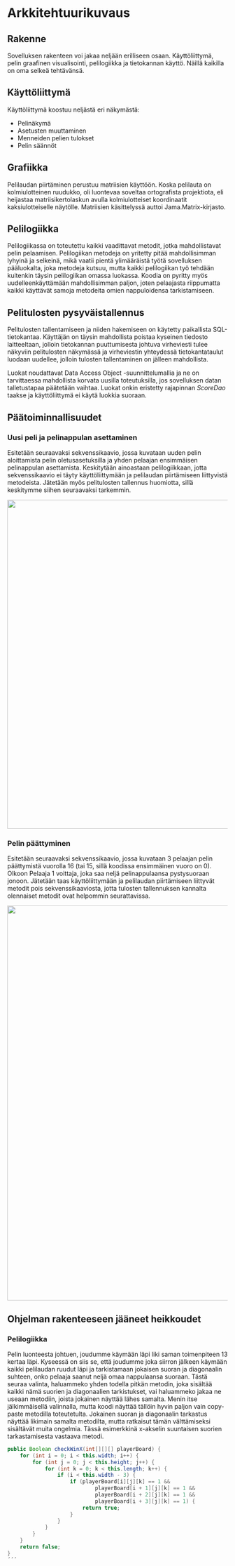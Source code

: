 # Arkkitehtuurikuvaus

## Rakenne

Sovelluksen rakenteen voi jakaa neljään erilliseen osaan. Käyttöliittymä, pelin graafinen visualisointi, pelilogiikka ja tietokannan käyttö. Näillä kaikilla on oma selkeä tehtävänsä.

## Käyttöliittymä

Käyttöliittymä koostuu neljästä eri näkymästä:
- Pelinäkymä
- Asetusten muuttaminen
- Menneiden pelien tulokset
- Pelin säännöt

## Grafiikka

Pelilaudan piirtäminen perustuu matriisien käyttöön. Koska pelilauta on kolmiulotteinen ruudukko, oli luontevaa soveltaa ortografista projektiota, eli heijastaa matriisikertolaskun avulla kolmiulotteiset koordinaatit kaksiulotteiselle näytölle. Matriisien käsittelyssä auttoi Jama.Matrix-kirjasto.

## Pelilogiikka

Pelilogiikassa on toteutettu kaikki vaadittavat metodit, jotka mahdollistavat pelin pelaamisen. Pelilogiikan metodeja on yritetty pitää mahdollisimman lyhyinä ja selkeinä, mikä vaatii pientä ylimääräistä työtä sovelluksen pääluokalta, joka metodeja kutsuu, mutta kaikki pelilogiikan työ tehdään kuitenkin täysin pelilogiikan omassa luokassa. Koodia on pyritty myös uudelleenkäyttämään mahdollisimman paljon, joten pelaajasta riippumatta kaikki käyttävät samoja metodeita omien nappuloidensa tarkistamiseen.

## Pelitulosten pysyväistallennus

Pelitulosten tallentamiseen ja niiden hakemiseen on käytetty paikallista SQL-tietokantaa. Käyttäjän on täysin mahdollista poistaa kyseinen tiedosto laitteeltaan, jolloin tietokannan puuttumisesta johtuva virheviesti tulee näkyviin pelitulosten näkymässä ja virheviestin yhteydessä tietokantataulut luodaan uudellee, jolloin tulosten tallentaminen on jälleen mahdollista.

Luokat noudattavat Data Access Object -suunnittelumallia ja ne on tarvittaessa mahdollista korvata uusilla toteutuksilla, jos sovelluksen datan talletustapaa päätetään vaihtaa. Luokat onkin eristetty rajapinnan _ScoreDao_ taakse ja käyttöliittymä ei käytä luokkia suoraan.

## Päätoiminnallisuudet

### Uusi peli ja pelinappulan asettaminen

Esitetään seuraavaksi sekvenssikaavio, jossa kuvataan uuden pelin aloittamista pelin oletusasetuksilla ja yhden pelaajan ensimmäisen pelinappulan asettamista. Keskitytään ainoastaan pelilogiikkaan, jotta sekvenssikaavio ei täyty käyttöliittymään ja pelilaudan piirtämiseen liittyvistä metodeista. Jätetään myös pelitulosten tallennus huomiotta, sillä keskitymme siihen seuraavaksi tarkemmin.

<img src="https://raw.githubusercontent.com/pyigyli/ot-harjoitustyo/master/harjoitustyo/ConnectFour3D/dokumentaatio/kuvat/uusi_peli_sekvenssikaavio.png" width="750">

### Pelin päättyminen

Esitetään seuraavaksi sekvenssikaavio, jossa kuvataan 3 pelaajan pelin päättymistä vuorolla 16 (tai 15, sillä koodissa ensimmäinen vuoro on 0). Olkoon Pelaaja 1 voittaja, joka saa neljä pelinappulaansa pystysuoraan jonoon. Jätetään taas käyttöliittymään ja pelilaudan piirtämiseen liittyvät metodit pois sekvenssikaaviosta, jotta tulosten tallennuksen kannalta olennaiset metodit ovat helpommin seurattavissa.

<img src="https://raw.githubusercontent.com/pyigyli/ot-harjoitustyo/master/harjoitustyo/ConnectFour3D/dokumentaatio/kuvat/pelin_paattyminen_sekvenssikaavio.png" width="900">

## Ohjelman rakenteeseen jääneet heikkoudet

### Pelilogiikka

Pelin luonteesta johtuen, joudumme käymään läpi liki saman toimenpiteen 13 kertaa läpi. Kyseessä on siis se, että joudumme joka siirron jälkeen käymään kaikki pelilaudan ruudut läpi ja tarkistamaan jokaisen suoran ja diagonaalin suhteen, onko pelaaja saanut neljä omaa nappulaansa suoraan. Tästä seuraa valinta, haluammeko yhden todella pitkän metodin, joka sisältää kaikki nämä suorien ja diagonaalien tarkistukset, vai haluammeko jakaa ne useaan metodiin, joista jokainen näyttää lähes samalta. Menin itse jälkimmäisellä valinnalla, mutta koodi näyttää tällöin hyvin paljon vain copy-paste metodilla toteutetulta. Jokainen suoran ja diagonaalin tarkastus näyttää likimain samalta metodilta, mutta ratkaisut tämän välttämiseksi sisältävät muita ongelmia. Tässä esimerkkinä x-akselin suuntaisen suorien tarkastamisesta vastaava metodi.
```java
public Boolean checkWinX(int[][][] playerBoard) {
    for (int i = 0; i < this.width; i++) {
        for (int j = 0; j < this.height; j++) {
            for (int k = 0; k < this.length; k++) {
                if (i < this.width - 3) {
                    if (playerBoard[i][j][k] == 1 &&
                            playerBoard[i + 1][j][k] == 1 &&
                            playerBoard[i + 2][j][k] == 1 &&
                            playerBoard[i + 3][j][k] == 1) {
                        return true;
                    }
                }
            }
        }
    }
    return false;
}
´´´